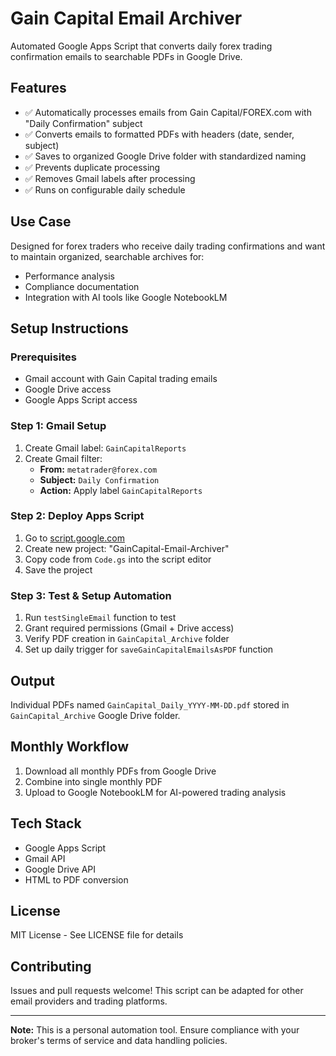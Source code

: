 # Gain Capital Email Archiver

Automated Google Apps Script that converts daily forex trading confirmation emails to searchable PDFs in Google Drive.

## Features

- ✅ Automatically processes emails from Gain Capital/FOREX.com with "Daily Confirmation" subject
- ✅ Converts emails to formatted PDFs with headers (date, sender, subject)  
- ✅ Saves to organized Google Drive folder with standardized naming
- ✅ Prevents duplicate processing
- ✅ Removes Gmail labels after processing
- ✅ Runs on configurable daily schedule

## Use Case

Designed for forex traders who receive daily trading confirmations and want to maintain organized, searchable archives for:
- Performance analysis
- Compliance documentation  
- Integration with AI tools like Google NotebookLM

## Setup Instructions

### Prerequisites
- Gmail account with Gain Capital trading emails
- Google Drive access
- Google Apps Script access

### Step 1: Gmail Setup
1. Create Gmail label: `GainCapitalReports`
2. Create Gmail filter:
   - **From:** `metatrader@forex.com`
   - **Subject:** `Daily Confirmation`
   - **Action:** Apply label `GainCapitalReports`

### Step 2: Deploy Apps Script
1. Go to [script.google.com](https://script.google.com)
2. Create new project: "GainCapital-Email-Archiver"
3. Copy code from `Code.gs` into the script editor
4. Save the project

### Step 3: Test & Setup Automation
1. Run `testSingleEmail` function to test
2. Grant required permissions (Gmail + Drive access)
3. Verify PDF creation in `GainCapital_Archive` folder
4. Set up daily trigger for `saveGainCapitalEmailsAsPDF` function

## Output

Individual PDFs named `GainCapital_Daily_YYYY-MM-DD.pdf` stored in `GainCapital_Archive` Google Drive folder.

## Monthly Workflow

1. Download all monthly PDFs from Google Drive
2. Combine into single monthly PDF
3. Upload to Google NotebookLM for AI-powered trading analysis

## Tech Stack

- Google Apps Script
- Gmail API
- Google Drive API
- HTML to PDF conversion

## License

MIT License - See LICENSE file for details

## Contributing

Issues and pull requests welcome! This script can be adapted for other email providers and trading platforms.

---

**Note:** This is a personal automation tool. Ensure compliance with your broker's terms of service and data handling policies.
